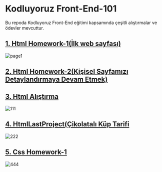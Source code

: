 # Kodluyoruz Front-End-101
Bu repoda Kodluyoruz Front-End eğitimi kapsamında çeşitli alıştırmalar ve ödevler mevcuttur.


## <a href="https://github.com/serkanozsoz/KodluyoruzFrontEnd/tree/master/HtmlHomework1">1. Html Homework-1(İlk web sayfası)</a>
![page1](https://user-images.githubusercontent.com/100076932/166307809-592de561-f4f1-425d-9dfc-80b93ab3add7.png)
## <a href="https://github.com/serkanozsoz/KodluyoruzFrontEnd/tree/master/HtmlHomework2">2. Html Homework-2(Kişisel Sayfamızı Detaylandırmaya Devam Etmek)</a>
## <a href="https://github.com/serkanozsoz/KodluyoruzFrontEnd/tree/master/Practices">3. Html Alıştırma</a>
![111](https://user-images.githubusercontent.com/100076932/166513701-8734d5db-67ca-40d4-92d1-ea53ee70805b.png)
## <a href="https://github.com/serkanozsoz/KodluyoruzFrontEnd/tree/master/HtmlLastProject">4. HtmlLastProject(Çikolatalı Küp Tarifi</a>
![222](https://user-images.githubusercontent.com/100076932/166552166-66eb1bbe-cc0c-4a3f-b197-5099561c9ca9.png)
## <a href="https://github.com/serkanozsoz/KodluyoruzFrontEnd/tree/master/CssHomework1">5. Css Homework-1</a>
![444](https://user-images.githubusercontent.com/100076932/166732360-21f47d9a-fd46-47f1-85fb-365cfec3f1e1.png)


